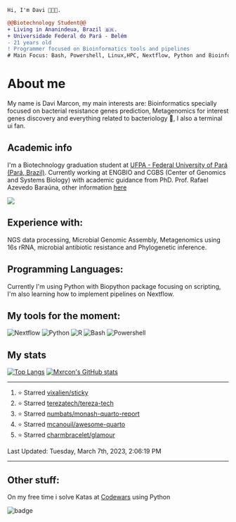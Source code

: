 ```diff
Hi, I'm Davi 🧑🏻‍🎓.

@@Biotechnology Student@@
+ Living in Ananindeua, Brazil 🇧🇷.
+ Universidade Federal do Pará - Belém
- 21 years old
! Programmer focused on Bioinformatics tools and pipelines
# Main Focus: Bash, Powershell, Linux,HPC, Nextflow, Python and Bioinformatics
```
# About me
My name is Davi Marcon, my main interests are: Bioinformatics specially focused on bacterial resistance genes prediction, Metagenomics for interest genes discovery and everything related to bacteriology 🔬, I also a terminal ui fan.

## Academic info
I'm a Biotechnology graduation student at [UFPA - Federal University of Pará (Pará, Brazil)](https://ufpa.br).
Currently working at ENGBIO and CGBS (Center of Genomics and Systems Biology) with academic guidance from PhD. Prof. Rafael Azevedo Baraúna, other information [here](./contributions.md)

[![](https://img.shields.io/badge/ORCID-informational?style=flat&logo=ORCID&logoColor=white&color=A6CE39)](https://orcid.org/0000-0003-1014-422X)
## Experience with:
NGS data processing, Microbial Genomic Assembly, Metagenomics using 16s rRNA, microbial antibiotic resistance and
Phylogenetic inference.
## Programming Languages:
Currently I'm using Python with Biopython package focusing on scripting, 
I'm also learning how to implement pipelines on Nextflow.

## My tools for the moment:
![Nextflow](https://api.iconify.design/file-icons:nextflow.svg?color=%2327ae60&width=30&height=30)
![Python](https://api.iconify.design/logos:python.svg?width=30&height=30)
![R](https://api.iconify.design/logos:r-lang.svg?width=30&height=30')
![Bash](https://api.iconify.design/logos:bash-icon.svg?width=30&height=30)
![Powershell](https://api.iconify.design/cib/powershell.svg?width=30&height=30&color=%232671be)

## My stats
[![Top Langs](https://github-readme-stats.vercel.app/api/top-langs/?username=mxrcon&layout=compact&hide=tex,css,html,scss,ruby&exclude_repo=dotfiles,mxrcon,website-nos,study_notes&theme=nightowl)](https://github.com/anuraghazra/github-readme-stats)
[![Mxrcon's GitHub stats](https://github-readme-stats.vercel.app/api?username=Mxrcon&show_icons=true&theme=nightowl)](https://github.com/anuraghazra/github-readme-stats)



---

<!--RECENT_ACTIVITY:start-->
1. ⭐ Starred [vixalien/sticky](https://github.com/vixalien/sticky)
2. ⭐ Starred [terezatech/tereza-tech](https://github.com/terezatech/tereza-tech)
3. ⭐ Starred [numbats/monash-quarto-report](https://github.com/numbats/monash-quarto-report)
4. ⭐ Starred [mcanouil/awesome-quarto](https://github.com/mcanouil/awesome-quarto)
5. ⭐ Starred [charmbracelet/glamour](https://github.com/charmbracelet/glamour)
<!--RECENT_ACTIVITY:end-->

<!--RECENT_ACTIVITY:last_update-->
Last Updated: Tuesday, March 7th, 2023, 2:06:19 PM
<!--RECENT_ACTIVITY:last_update_end-->

---

## Other stuff:
On my free time i solve Katas at [Codewars](https://www.codewars.com/) using Python

![badge](https://www.codewars.com/users/Mxrcon/badges/large)

